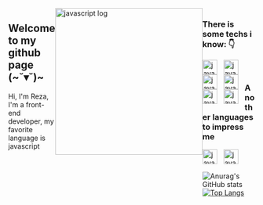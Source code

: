 
<div style="display:flex;">
  <div style="flex:1;">
    <h2>Welcome to my github page (~˘▾˘)~</h2>
    Hi, I'm Reza, I'm a front-end developer, my favorite language is javascript 
  </div>
  <div style="flex:1;">
    <img align="center" width="300px" alt="javascript log" src="https://media4.giphy.com/media/v1.Y2lkPTc5MGI3NjExNjAzYzc0ZTdjOTNjNmFlZGE3ZWYyNjFiYjA0MTlkMDljZmRmNTExYSZjdD1n/PvvSfSDFoAL5e/giphy.gif"/>
  </div>
<div>

### There is some techs i know: 👇

<img style="padding-right:10px;" align="left" width="30px" alt="javascript log" src="https://cdn.worldvectorlogo.com/logos/javascript-1.svg"/>
<img style="padding-right:10px;" align="left" width="30px" alt="javascript log" src="https://cdn.worldvectorlogo.com/logos/html-1.svg"/>
<img style="padding-right:10px;" align="left" width="30px" alt="javascript log" src="https://cdn.worldvectorlogo.com/logos/css-3.svg"/>
<img style="padding-right:10px;" align="left" width="30px" alt="javascript log" src="https://cdn.worldvectorlogo.com/logos/react-2.svg"/>
<img style="padding-right:10px;" align="left" width="30px" alt="javascript log" src="https://cdn.worldvectorlogo.com/logos/sass-1.svg"/>
<img style="padding-right:10px;" align="left" width="30px" alt="javascript log" src="https://cdn.worldvectorlogo.com/logos/nodejs-1.svg"/>
<br/>

##

### Another languages to impress me

<img style="padding-right:10px;" align="left" width="30px" alt="javascript log" src="https://cdn.worldvectorlogo.com/logos/python-5.svg"/>
<img style="padding-right:10px;" align="left" width="30px" alt="javascript log" src="https://cdn.worldvectorlogo.com/logos/lua-5.svg"/>
<br/>

##

![Anurag's GitHub stats](https://github-readme-stats.vercel.app/api?username=womoboy&show_icons=true&theme=nord)
[![Top Langs](https://github-readme-stats.vercel.app/api/top-langs/?username=womoboy&layout=compact&theme=nord)](https://github.com/womoboy)
